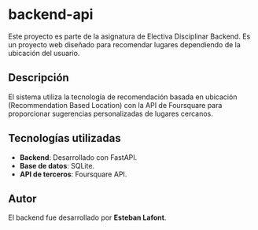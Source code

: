 # backend-api

Este proyecto es parte de la asignatura de Electiva Disciplinar Backend. Es un proyecto web diseñado para recomendar lugares dependiendo de la ubicación del usuario.

## Descripción

El sistema utiliza la tecnología de recomendación basada en ubicación (Recommendation Based Location) con la API de Foursquare para proporcionar sugerencias personalizadas de lugares cercanos.

## Tecnologías utilizadas

- **Backend**: Desarrollado con FastAPI.
- **Base de datos**: SQLite.
- **API de terceros**: Foursquare API.

## Autor

El backend fue desarrollado por **Esteban Lafont**.
